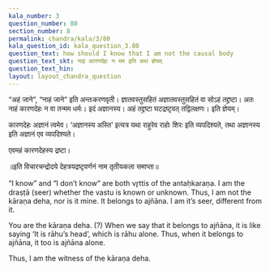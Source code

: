 ```yaml
---
kala_number: 3
question_number: 80
section_number: 8
permalink: chandra/kala/3/80
kala_question_id: kala_question_3.80
question_text: how should I know that I am not the causal body
question_text_skt: नाहं कारणदेहः न मम इति कथं ज्ञेयम्
question_text_hin: 
layout: layout_chandra_question
---
```


<!-- skt-start -->
“अहं जाने”, “नाहं जाने” इति अन्तःकरणवृती। ज्ञातवस्तुसहितं अज्ञातवस्तुसहितं वा सोऽहं तद्द्रष्टा। अतः नाहं कारणदेहः न वा तन्मम धर्मः। इदं अज्ञानस्य। अहं तद्द्रष्टा घटद्रष्टृवत् तद्विलक्षणः। इति ज्ञेयम्।

कारणदेहः अज्ञानं त्वमेव। ‘अज्ञानस्य अस्ति’ इत्यत्र यथा राहुरेव राहोः शिरः इति व्यपदिश्यते, तथा अज्ञानस्य इति अज्ञानं एव व्यपदिश्यते।

एवमहं कारणदेहस्य द्रष्टा। 

॥इति विचारचन्द्रोदये देहत्रयद्रष्टृवर्णनं नाम तृतीयकला समाप्ता॥
<!-- skt-end -->

<!-- eng-start -->
“I know” and “I don’t know” are both vr̥ttis of the antaḥkaraṇa. I am the draṣṭā (seer) whether the vastu is known or unknown. Thus, I am not the kāraṇa deha, nor is it mine. It belongs to ajñāna. I am it’s seer, different from it.

You are the kāraṇa deha. (?) When we say that it belongs to ajñāna, it is like saying ‘It is rāhu’s head’, which is rāhu alone. Thus, when it belongs to ajñāna, it too is ajñāna alone. 

Thus, I am the witness of the kāraṇa deha. 

<!-- eng-end -->
